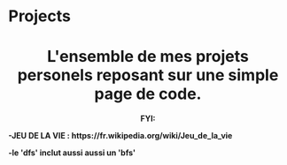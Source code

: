 # Projects
<h1 align="center"> L'ensemble de mes projets personels reposant sur une simple page de code. </h1>
<p align="center"><b>FYI:<b></p>
  <p>-JEU DE LA VIE : https://fr.wikipedia.org/wiki/Jeu_de_la_vie</p> 
  <p>-le 'dfs' inclut aussi aussi un 'bfs'</p> 
  
